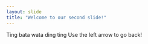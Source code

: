 ```yaml
---
layout: slide
title: "Welcome to our second slide!"
---
```

Ting bata wata ding ting 
Use the left arrow to go back!
